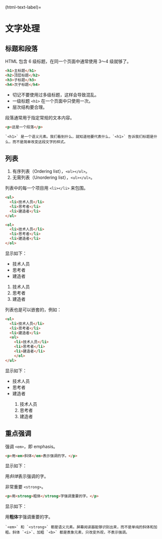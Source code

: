 (html-text-label)=
# 文字处理

## 标题和段落

HTML 包含 6 级标题，在同一个页面中通常使用 3～4 级就够了。

```html
<h1>主标题</h1>
<h2>顶层标题</h2>
<h3>子标题</h3>
<h4>次子标题</h4>
```

- 切记不要使用过多级标题，这样会导致混乱。
- 一级标题 `<h1>` 在一个页面中只使用一次。
- 层次结构要合理。

段落通常用于指定常规的文本内容。

```html
<p>这是一个段落</p>
```

```{not}
`<h1>` 是一个语义元素。我们看到什么，就知道他要代表什么，`<h1>` 告诉我们标题是什么，而不是简单改变这段文字的样式。
```

## 列表

1. 有序列表（Ordering list），`<ol></ol>`。
2. 无需列表（Unordering list），`<ul></ul>`。

列表中的每一个项目用 `<li></li>` 来包围。

```html
<ul>
  <li>技术人员</li>
  <li>思考者</li>
  <li>建造者</li>
</ul>

<ol>
  <li>技术人员</li>
  <li>思考者</li>
  <li>建造者</li>
</ol>
```

显示如下：

<ul>
  <li>技术人员</li>
  <li>思考者</li>
  <li>建造者</li>
</ul>

<ol>
  <li>技术人员</li>
  <li>思考者</li>
  <li>建造者</li>
</ol>

列表也是可以嵌套的，例如：

```html
<ul>
  <li>技术人员</li>
  <li>思考者</li>
  <li>建造者</li>
  <ol>
    <li>技术人员</li>
    <li>思考者</li>
    <li>建造者</li>
    </ol>
</ul>
```

显示如下：

<ul>
  <li>技术人员</li>
  <li>思考者</li>
  <li>建造者</li>
  <ol>
    <li>技术人员</li>
    <li>思考者</li>
    <li>建造者</li>
    </ol>
</ul>

## 重点强调

强调 `<em>`，即 emphasis。

```html
<p>用<em>斜体</em>表示强调的字。</p>
```

显示如下：

<p>用<em>斜体</em>表示强调的字。</p>

非常重要 `<strong>`。

```html
<p>用<strong>粗体</strong>字强调重要的字。</p>
```

显示如下：

<p>用<strong>粗体</strong>字强调重要的字。</p>

```{note}
`<em>` 和 `<strong>` 都是语义元素。屏幕阅读器能够识别出来，而不是单纯的斜体和加粗。斜体 `<i>`、加粗 `<b>` 都是表象元素，只改变外观，不表示强调。
```
